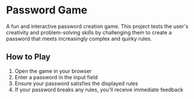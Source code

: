# Password Game

A fun and interactive password creation game. This project tests the user's creativity and problem-solving skills by challenging them to create a password that meets increasingly complex and quirky rules.

## How to Play

1. Open the game in your browser
2. Enter a password in the input field
3. Ensure your password satisfies the displayed rules
4. If your password breaks any rules, you'll receive immediate feedback
